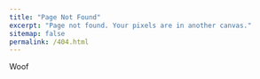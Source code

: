 ```yaml
---
title: "Page Not Found"
excerpt: "Page not found. Your pixels are in another canvas."
sitemap: false
permalink: /404.html
---
```


Woof
